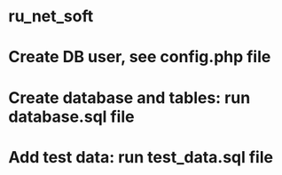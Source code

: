 # ru_net_soft
# Create DB user, see config.php file
# Create database and tables: run database.sql file
# Add test data: run test_data.sql file
